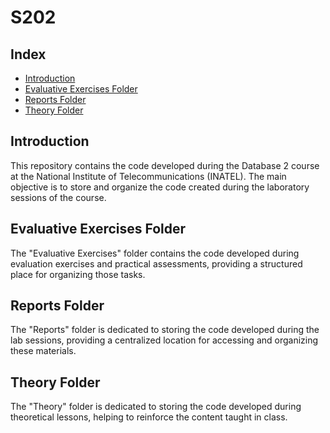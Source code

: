 # S202

## Index

- [Introduction](#introduction)
- [Evaluative Exercises Folder](#evaluative-exercises-folder)
- [Reports Folder](#reports-folder)
- [Theory Folder](#theory-folder)

## Introduction

This repository contains the code developed during the Database 2 course at the National Institute of Telecommunications (INATEL). The main objective is to store and organize the code created during the laboratory sessions of the course.

## Evaluative Exercises Folder

The "Evaluative Exercises" folder contains the code developed during evaluation exercises and practical assessments, providing a structured place for organizing those tasks.

## Reports Folder

The "Reports" folder is dedicated to storing the code developed during the lab sessions, providing a centralized location for accessing and organizing these materials.

## Theory Folder

The "Theory" folder is dedicated to storing the code developed during theoretical lessons, helping to reinforce the content taught in class.
